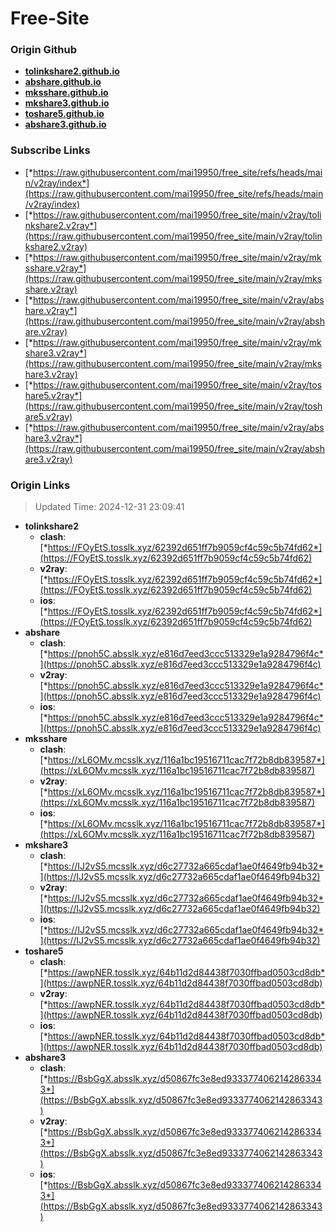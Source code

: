 # Free-Site

### Origin Github

- [**tolinkshare2.github.io**](https://github.com/tolinkshare2/tolinkshare2.github.io)
- [**abshare.github.io**](https://github.com/abshare/abshare.github.io)
- [**mksshare.github.io**](https://github.com/mksshare/mksshare.github.io)
- [**mkshare3.github.io**](https://github.com/mkshare3/mkshare3.github.io)
- [**toshare5.github.io**](https://github.com/toshare5/toshare5.github.io)
- [**abshare3.github.io**](https://github.com/abshare3/abshare3.github.io)

### Subscribe Links

- [*https://raw.githubusercontent.com/mai19950/free_site/refs/heads/main/v2ray/index*](https://raw.githubusercontent.com/mai19950/free_site/refs/heads/main/v2ray/index)
- [*https://raw.githubusercontent.com/mai19950/free_site/main/v2ray/tolinkshare2.v2ray*](https://raw.githubusercontent.com/mai19950/free_site/main/v2ray/tolinkshare2.v2ray)
- [*https://raw.githubusercontent.com/mai19950/free_site/main/v2ray/mksshare.v2ray*](https://raw.githubusercontent.com/mai19950/free_site/main/v2ray/mksshare.v2ray)
- [*https://raw.githubusercontent.com/mai19950/free_site/main/v2ray/abshare.v2ray*](https://raw.githubusercontent.com/mai19950/free_site/main/v2ray/abshare.v2ray)
- [*https://raw.githubusercontent.com/mai19950/free_site/main/v2ray/mkshare3.v2ray*](https://raw.githubusercontent.com/mai19950/free_site/main/v2ray/mkshare3.v2ray)
- [*https://raw.githubusercontent.com/mai19950/free_site/main/v2ray/toshare5.v2ray*](https://raw.githubusercontent.com/mai19950/free_site/main/v2ray/toshare5.v2ray)
- [*https://raw.githubusercontent.com/mai19950/free_site/main/v2ray/abshare3.v2ray*](https://raw.githubusercontent.com/mai19950/free_site/main/v2ray/abshare3.v2ray)

### Origin Links

> Updated Time: 2024-12-31 23:09:41

- **tolinkshare2**
  - **clash**: [*https://FOyEtS.tosslk.xyz/62392d651ff7b9059cf4c59c5b74fd62*](https://FOyEtS.tosslk.xyz/62392d651ff7b9059cf4c59c5b74fd62)
  - **v2ray**: [*https://FOyEtS.tosslk.xyz/62392d651ff7b9059cf4c59c5b74fd62*](https://FOyEtS.tosslk.xyz/62392d651ff7b9059cf4c59c5b74fd62)
  - **ios**: [*https://FOyEtS.tosslk.xyz/62392d651ff7b9059cf4c59c5b74fd62*](https://FOyEtS.tosslk.xyz/62392d651ff7b9059cf4c59c5b74fd62)
- **abshare**
  - **clash**: [*https://pnoh5C.absslk.xyz/e816d7eed3ccc513329e1a9284796f4c*](https://pnoh5C.absslk.xyz/e816d7eed3ccc513329e1a9284796f4c)
  - **v2ray**: [*https://pnoh5C.absslk.xyz/e816d7eed3ccc513329e1a9284796f4c*](https://pnoh5C.absslk.xyz/e816d7eed3ccc513329e1a9284796f4c)
  - **ios**: [*https://pnoh5C.absslk.xyz/e816d7eed3ccc513329e1a9284796f4c*](https://pnoh5C.absslk.xyz/e816d7eed3ccc513329e1a9284796f4c)
- **mksshare**
  - **clash**: [*https://xL6OMv.mcsslk.xyz/116a1bc19516711cac7f72b8db839587*](https://xL6OMv.mcsslk.xyz/116a1bc19516711cac7f72b8db839587)
  - **v2ray**: [*https://xL6OMv.mcsslk.xyz/116a1bc19516711cac7f72b8db839587*](https://xL6OMv.mcsslk.xyz/116a1bc19516711cac7f72b8db839587)
  - **ios**: [*https://xL6OMv.mcsslk.xyz/116a1bc19516711cac7f72b8db839587*](https://xL6OMv.mcsslk.xyz/116a1bc19516711cac7f72b8db839587)
- **mkshare3**
  - **clash**: [*https://IJ2vS5.mcsslk.xyz/d6c27732a665cdaf1ae0f4649fb94b32*](https://IJ2vS5.mcsslk.xyz/d6c27732a665cdaf1ae0f4649fb94b32)
  - **v2ray**: [*https://IJ2vS5.mcsslk.xyz/d6c27732a665cdaf1ae0f4649fb94b32*](https://IJ2vS5.mcsslk.xyz/d6c27732a665cdaf1ae0f4649fb94b32)
  - **ios**: [*https://IJ2vS5.mcsslk.xyz/d6c27732a665cdaf1ae0f4649fb94b32*](https://IJ2vS5.mcsslk.xyz/d6c27732a665cdaf1ae0f4649fb94b32)
- **toshare5**
  - **clash**: [*https://awpNER.tosslk.xyz/64b11d2d84438f7030ffbad0503cd8db*](https://awpNER.tosslk.xyz/64b11d2d84438f7030ffbad0503cd8db)
  - **v2ray**: [*https://awpNER.tosslk.xyz/64b11d2d84438f7030ffbad0503cd8db*](https://awpNER.tosslk.xyz/64b11d2d84438f7030ffbad0503cd8db)
  - **ios**: [*https://awpNER.tosslk.xyz/64b11d2d84438f7030ffbad0503cd8db*](https://awpNER.tosslk.xyz/64b11d2d84438f7030ffbad0503cd8db)
- **abshare3**
  - **clash**: [*https://BsbGgX.absslk.xyz/d50867fc3e8ed9333774062142863343*](https://BsbGgX.absslk.xyz/d50867fc3e8ed9333774062142863343)
  - **v2ray**: [*https://BsbGgX.absslk.xyz/d50867fc3e8ed9333774062142863343*](https://BsbGgX.absslk.xyz/d50867fc3e8ed9333774062142863343)
  - **ios**: [*https://BsbGgX.absslk.xyz/d50867fc3e8ed9333774062142863343*](https://BsbGgX.absslk.xyz/d50867fc3e8ed9333774062142863343)
